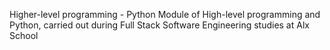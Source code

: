 Higher-level programming - Python
Module of High-level programming and Python, carried out during Full Stack Software Engineering studies at Alx School

